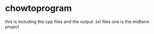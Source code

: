 # chowtoprogram
this is including the cpp files and the output .txt files
one is the midterm project
